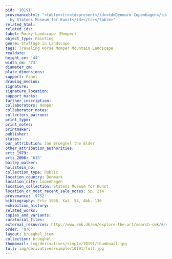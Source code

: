 ```yaml
---
pid: '10191'
provenancehtml: "<table><tr><td>present</td><td>Denmark Copenhagen</td><td>Purchased
  by Statens Museum for Kunst</td></tr></table>"
related_html:
related_ids:
label: Rocky Landscape (Momper)
object_type: Painting
genre: Staffage in Landscape
tags: Traveling Horse Momper Mountain Landscape
realdate:
height_cm: '44'
width_cm: '73'
diameter_cm:
plate_dimensions:
support: Panel
drawing_medium:
signature:
signature_location:
support_marks:
further_inscription:
collaborators: momper
collaborator_notes:
collectors_patrons:
print_type:
print_notes:
printmaker:
publisher:
states:
our_attribution: Jan Brueghel the Elder
other_attribution_authorities:
ertz_1979:
ertz_2008: '615'
bailey_walker:
hollstein_no:
collection_type: Public
location_country: Denmark
location_city: Copenhagen
location_collection: Statens Museum for Kunst
location_or_most_recent_sale_notes: Sp. 214
provenance: '9752'
bibliography: Ertz 1986, Kat. 54, Abb. 130
exhibition_history:
related_works:
copies_and_variants:
curatorial_files:
external_resources: http://www.smk.dk/en/explore-the-art/search-smk/#/detail/KMSsp214
order: '076'
layout: brueghel_item
collection: brueghel
thumbnail: img/derivatives/simple/10191/thumbnail.jpg
full: img/derivatives/simple/10191/full.jpg
---
```

